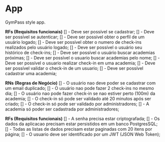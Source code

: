 # App

GymPass style app.

**RFs (Requisitos funcionais)**
[] - Deve ser possível se cadastrar;
[] - Deve ser possível se autenticar;
[] - Deve ser possível obter o perfil de um usuário logado;
[] - Deve ser possível obter o numero de check-ins realizados pelo usuário logado;
[] - Deve ser possível o usuário seu histórico de check-ins;
[] - Deve ser possível o usuário buscar academias próximas;
[] - Deve ser possível o usuario buscar academias pelo nome;
[] - Deve ser possível o usuario realizar check-in em uma academia;
[] - Deve ser possível validar o check-in de um usuario;
[] - Deve ser possível cadastrar uma academia;

**RNs (Regras de Negócio)**
[] - O usuário nao deve poder se cadastrar com um email duplicado;
[] - O usuário nao pode fazer 2 check-ins no mesmo dia;
[] - O usuário nao pode fazer check-in se nao estiver perto (100m) da academia;
[] - O check-in só pode ser validado até 20 minutos após ser criado;
[] - O check-in só pode ser validado por administradores;
[] - A academia só poder ser cadastrada por administradores;

**RFs (Requisitos funcionais)**
[] - A senha precisa estar criptografada;
[] - Os dados da aplicacao precisam estar persistidos em um banco PostgresSQL;
[] - Todas as listas de dados precisam estar paginadas com 20 itens por página;
[] - O usuario deve ser identificado por um JWT (JSON Web Token);